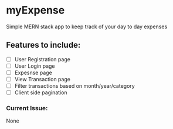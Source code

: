 # myExpense
Simple MERN stack app to keep track of your day to day expenses

## Features to include:

- [ ] User Registration page
- [ ] User Login page
- [ ] Expesnse page
- [ ] View Transaction page
- [ ] Filter transactions based on month/year/category
- [ ] Client side pagination

### Current Issue:

None
